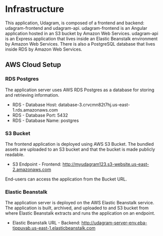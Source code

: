# Infrastructure

This application, Udagram, is composed of a frontend and backend: udagram-frontend and
udagram-api.
udagram-frontend is an Angular application hosted in an S3 bucket by Amazon Web Services.
udagram-api is an Express application that lives inside an Elastic Beanstalk environment by
Amazon Web Services.
There is also a PostgreSQL database that lives inside RDS by Amazon Web Services.

## AWS Cloud Setup

### RDS Postgres

The application server uses AWS RDS Postgres as a database for storing and retrieving information.

- RDS - Database Host: database-3.crvcmn82t7hj.us-east-1.rds.amazonaws.com
- RDS - Database Port: 5432
- RDS - Database Name: postgres

### S3 Bucket

The frontend application is deployed using AWS S3 Bucket. The bundled assets are uploaded to an S3 bucket and that
the bucket is made publicly readable.

- S3 Endpoint - Frontend: <http://myudagram123.s3-website.us-east-2.amazonaws.com>

End-users can access the application from the Bucket URL.

### Elastic Beanstalk

The application server is deployed on the AWS Elastic Beanstalk service. The application is built, archived, and uploaded
to and S3 bucket from where Elastic Beanstalk extracts and runs the application on an endpoint.

- Elastic Beanstalk URL - Backend: <http://udagram-server-env.eba-tjppuvab.us-east-1.elasticbeanstalk.com>
